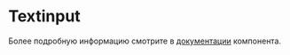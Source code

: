 # Textinput

Более подробную информацию смотрите в <a href="https://lego.yandex-team.ru/lego-components/components/textinput/examples" target="_blank">документации</a> компонента.